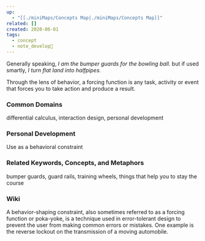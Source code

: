 ```yaml
---
up:
  - "[[./miniMaps/Concepts Map|./miniMaps/Concepts Map]]"
related: []
created: 2020-06-01
tags:
  - concept
  - note_develop🍃
---
```

Generally speaking, 
*I am the bumper guards for the bowling ball.*
but if used smartly,
*I turn flat land into halfpipes.*

Through the lens of behavior, a forcing function is any task, activity or event that forces you to take action and produce a result. 

### Common Domains
differential calculus, interaction design, personal development

### Personal Development
Use as a behavioral constraint

### Related Keywords, Concepts, and Metaphors
bumper guards, guard rails, training wheels, things that help you to stay the course

### Wiki
A behavior-shaping constraint, also sometimes referred to as a forcing function or poka-yoke, is a technique used in error-tolerant design to prevent the user from making common errors or mistakes. One example is the reverse lockout on the transmission of a moving automobile. 

